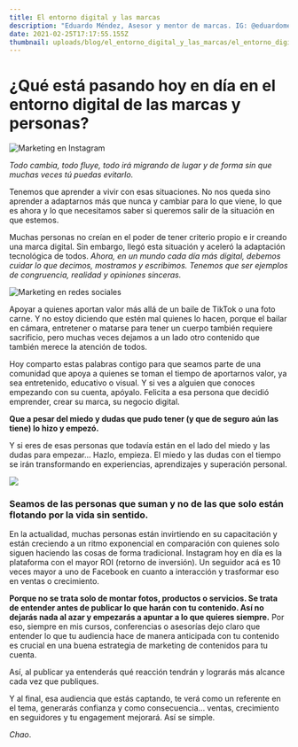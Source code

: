 ```yaml
---
title: El entorno digital y las marcas
description: "Eduardo Méndez, Asesor y mentor de marcas. IG: @eduardomendez"
date: 2021-02-25T17:17:55.155Z
thumbnail: uploads/blog/el_entorno_digital_y_las_marcas/el_entorno_digital_y_las_marcas.jpg
---
```

# ¿Qué está pasando hoy en día en el entorno digital de las marcas y personas?

![Marketing en Instagram](https://unsplash.com/photos/71Qk8ODIBko "Estrategias de marketing en instagram")

*Todo cambia, todo fluye, todo irá migrando de lugar y de forma sin que muchas veces tú puedas evitarlo.* 

Tenemos que aprender a vivir con esas situaciones. No nos queda sino aprender a adaptarnos más que nunca y cambiar para lo que viene, lo que es ahora y lo que necesitamos saber si queremos salir de la situación en que estemos.

Muchas personas no creían en el poder de tener criterio propio e ir creando una marca digital. Sin embargo, llegó esta situación y aceleró la adaptación tecnológica de todos. *Ahora, en un mundo cada día más digital, debemos cuidar lo que decimos, mostramos y escribimos. Tenemos que ser ejemplos de congruencia, realidad y opiniones sinceras.*

![Marketing en redes sociales](uploads/blog/instagram-internet-keyboard-163141.jpg "Social media marketing")

Apoyar a quienes aportan valor más allá de un baile de TikTok o una foto carne. Y no estoy diciendo que estén mal quienes lo hacen, porque el bailar en cámara, entretener o matarse para tener un cuerpo también requiere sacrificio, pero muchas veces dejamos a un lado otro contenido que también merece la atención de todos.

Hoy comparto estas palabras contigo para que seamos parte de una comunidad que apoya a quienes se toman el tiempo de aportarnos valor, ya sea entretenido, educativo o visual. Y si ves a alguien que conoces empezando con su cuenta, apóyalo. Felicita a esa persona que decidió emprender, crear su marca, su negocio digital.

**Que a pesar del miedo y dudas que pudo tener (y que de seguro aún las tiene) lo hizo y empezó.**

Y si eres de esas personas que todavía están en el lado del miedo y las dudas para empezar... Hazlo, empieza. El miedo y las dudas con el tiempo se irán transformando en experiencias, aprendizajes y superación personal.

![](https://unsplash.com/photos/DL-lUF5i_sY)

### Seamos de las personas que suman y no de las que solo están flotando por la vida sin sentido.

En la actualidad, muchas personas están invirtiendo en su capacitación y están creciendo a un ritmo exponencial en comparación con quienes solo siguen haciendo las cosas de forma tradicional⁣. Instagram hoy en día es la plataforma con el mayor ROI (retorno de inversión). Un seguidor acá es 10 veces mayor a uno de Facebook en cuanto a interacción y trasformar eso en ventas o crecimiento⁣.

**Porque no se trata solo de montar fotos, productos o servicios. Se trata de entender antes de publicar lo que harán con tu contenido. Así no dejarás nada al azar y empezarás a apuntar a lo que quieres siempre.⁣** Por eso, siempre en mis cursos, conferencias o asesorías dejo claro que entender lo que tu audiencia hace de manera anticipada con tu contenido es crucial en una buena estrategia de marketing de contenidos para tu cuenta. 

Así, al publicar ya entenderás qué reacción tendrán y lograrás más alcance cada vez que publiques.

Y al final, esa audiencia que estás captando, te verá como un referente en el tema, generarás confianza y como consecuencia... ventas, crecimiento en seguidores y tu engagement mejorará. Así se simple.

*Chao*.